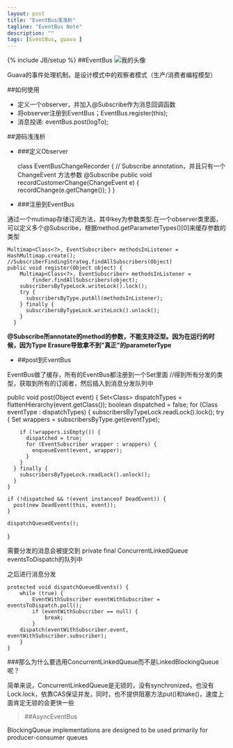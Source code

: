 ```yaml
---
layout: post
title: "EventBus浅浅析"
tagline: "EventBus Note"
description: ""
tags: [EventBus, guava ]
---
```

{% include JB/setup %}
##EventBus
![我的头像](http://mouzt.github.io/static/img/3.jpg)

Guava的事件处理机制，是设计模式中的观察者模式（生产/消费者编程模型）

##如何使用

*  定义一个observer，并加入@Subscribe作为消息回调函数
*  将observer注册到EventBus；EventBus.register(this);
*  消息投递: eventBus.post(logTo);

##源码浅浅析
*  ###定义Observer

    class EventBusChangeRecorder {
        // Subscribe annotation，并且只有一个 ChangeEvent 方法参数
        @Subscribe
        public void recordCustomerChange(ChangeEvent e) {
            recordChange(e.getChange());
        }
    }

* ###注册到EventBus

通过一个mutimap存储订阅方法，其中key为参数类型.在一个observer类里面，可以定义多个@Subscribe，根据method.getParameterTypes()[0]来缓存参数的类型

    Multimap<Class<?>, EventSubscriber> methodsInListener = HashMultimap.create();
    //SubscriberFindingStrateg.findAllSubscribers(Object)
    public void register(Object object) {
        Multimap<Class<?>, EventSubscriber> methodsInListener =
            finder.findAllSubscribers(object);
        subscribersByTypeLock.writeLock().lock();
        try {
          subscribersByType.putAll(methodsInListener);
        } finally {
          subscribersByTypeLock.writeLock().unlock();
        }
      }

**@Subscribe所annotate的method的参数，不能支持泛型。因为在运行的时候，因为Type Erasure导致拿不到"真正"的parameterType**

* ##post到EventBus

EventBus做了缓存，所有的EventBus都注册到一个Set里面
//得到所有分发的类型，获取到所有的订阅者，然后插入到消息分发队列中

  public void post(Object event) {
    Set<Class<?>> dispatchTypes = flattenHierarchy(event.getClass());
    boolean dispatched = false;
    for (Class<?> eventType : dispatchTypes) {
      subscribersByTypeLock.readLock().lock();
      try {
        Set<EventSubscriber> wrappers = subscribersByType.get(eventType);

        if (!wrappers.isEmpty()) {
          dispatched = true;
          for (EventSubscriber wrapper : wrappers) {
            enqueueEvent(event, wrapper);
          }
        }
      } finally {
        subscribersByTypeLock.readLock().unlock();
      }
    }

    if (!dispatched && !(event instanceof DeadEvent)) {
      post(new DeadEvent(this, event));
    }

    dispatchQueuedEvents();
  }

需要分发的消息会被提交到
private final ConcurrentLinkedQueue<EventWithSubscriber> eventsToDispatch的队列中

之后进行消息分发

    protected void dispatchQueuedEvents() {
        while (true) {
            EventWithSubscriber eventWithSubscriber = eventsToDispatch.poll();
            if (eventWithSubscriber == null) {
                break;
            }
        dispatch(eventWithSubscriber.event, eventWithSubscriber.subscriber);
        }
    }
###那么为什么要选用ConcurrentLinkedQueue而不是LinkedBlockingQueue呢？

简单来说，ConcurrentLinkedQueue是无锁的，没有synchronized，也没有Lock.lock，依靠CAS保证并发，同时，也不提供阻塞方法put()和take()，速度上面肯定无锁的会更快一些

> ##AsyncEventBus

BlockingQueue implementations are designed to be used primarily for producer-consumer queues

[SyntaxHighlighter]: http://alexgorbatchev.com/SyntaxHighlighter/